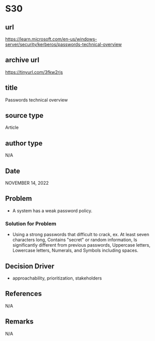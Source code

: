 # S30
## url
https://learn.microsoft.com/en-us/windows-server/security/kerberos/passwords-technical-overview

## archive url
https://tinyurl.com/3fkw2rjs

## title
Passwords technical overview

## source type
Article

## author type
N/A

## Date
NOVEMBER 14, 2022

## Problem
- A system has a weak password policy.

### Solution for Problem
- Using a strong passwords that difficult to crack, ex. At least seven characters long, Contains "secret" or random information, Is significantly different from previous passwords, Uppercase letters, Lowercase letters, Numerals, and Symbols including spaces.

## Decision Driver
- approachability, prioritization, stakeholders

## References
N/A
## Remarks
N/A